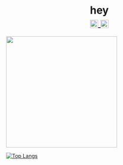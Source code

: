 <h1 align="center">
  hey </br>
<a href="https://open.spotify.com/user/t3nt?si=b6b62cc3c2c54a6b">
  <img align="center" alt="my Spotify" width="22px" src="https://raw.githubusercontent.com/peterthehan/peterthehan/master/assets/spotify.svg" />
</a>
<a href=https://discordapp.com/users/230301396816101376">
  <img align="center" alt="my Discord" width="22px" src="https://raw.githubusercontent.com/peterthehan/peterthehan/master/assets/discord.svg" />
</a>
</h1>

                                                                                                                                           
<img align="center" src="https://64.media.tumblr.com/51d98865d8113e0e00943bf52b85fce5/tumblr_pwtjfx2HE51vpvdbgo1_500.gifv" width="300px">


[![Top Langs](https://github-readme-stats.vercel.app/api/top-langs/?username=subrami&layout=compact)](https://github.com/anuraghazra/github-readme-stats)

